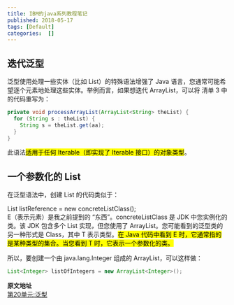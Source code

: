 ```yaml
---
title: IBM的java系列教程笔记
published: 2018-05-17
tags: [Default]
categories:  []
---
```


## 迭代泛型
泛型使用处理一些实体（比如 List）的特殊语法增强了 Java 语言，您通常可能希望逐个元素地处理这些实体。举例而言，如果想迭代 ArrayList，可以将 清单 3 中的代码重写为：  
```java
private void processArrayList(ArrayList<String> theList) {
  for (String s : theList) {
    String s = theList.get(aa);
  }
}
```
此语法<mark>适用于任何 Iterable（即实现了 Iterable 接口）的对象类型</mark>。   

## 一个参数化的 List
在泛型语法中，创建 List 的代码类似于：   

List<E> listReference = new concreteListClass<E>();   
E（表示元素）是我之前提到的 “东西”。concreteListClass 是 JDK 中您实例化的类。该 JDK 包含多个 List<E> 实现，但您使用了 ArrayList<E>。您可能看到的泛型类的另一种形式是 Class<T>，其中 T 表示类型。<mark>在 Java 代码中看到 E 时，它通常指的是某种类型的集合。当您看到 T 时，它表示一个参数化的类。</mark>     

所以，要创建一个由 java.lang.Integer 组成的 ArrayList，可以这样做：  
```java
List<Integer> listOfIntegers = new ArrayList<Integer>();
```

**原文地址**  
[第20单元:泛型](https://www.ibm.com/developerworks/cn/java/j-perry-generics/index.html)  
